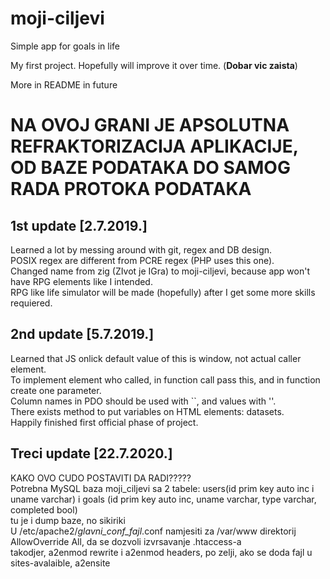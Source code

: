 # moji-ciljevi
Simple app for goals in life

My first project. Hopefully will improve it over time. (**Dobar vic zaista**)

More in README in future   

# NA OVOJ GRANI JE APSOLUTNA REFRAKTORIZACIJA APLIKACIJE, OD BAZE PODATAKA DO SAMOG RADA PROTOKA PODATAKA  


1st update [2.7.2019.]
----------------------------------------------------
Learned a lot by messing around with git, regex and DB design.  
POSIX regex are different from PCRE regex (PHP uses this one).  
Changed name from zig (ZIvot je IGra) to moji-ciljevi, because app won't have RPG elements like I intended.  
RPG like life simulator will be made (hopefully) after I get some more skills requiered.  

2nd update [5.7.2019.]
----------------------------------------------------
Learned that JS onlick default value of this is window, not actual caller element.  
To implement element who called, in function call pass this, and in function create one parameter.  
Column names in PDO should be used with ``, and values with ''.  
There exists method to put variables on HTML elements: datasets.  
Happily finished first official phase of project.  
  
  
## Treci update [22.7.2020.]  
KAKO OVO CUDO POSTAVITI DA RADI?????  
Potrebna MySQL baza moji_ciljevi sa 2 tabele: users(id prim key auto inc i uname varchar) i goals (id prim key auto inc, uname varchar, type varchar, completed bool)  
tu je i dump baze, no sikiriki  
U /etc/apache2/*glavni_conf_fajl*.conf namjesiti za /var/www direktorij AllowOverride All, da se dozvoli izvrsavanje .htaccess-a  
takodjer, a2enmod rewrite i a2enmod headers, po zelji, ako se doda fajl u sites-avalaible, a2ensite 

